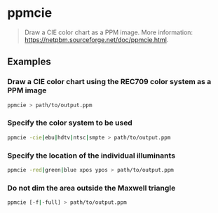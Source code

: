 # ppmcie

> Draw a CIE color chart as a PPM image. More information: <https://netpbm.sourceforge.net/doc/ppmcie.html>.

## Examples

### Draw a CIE color chart using the REC709 color system as a PPM image

```bash
ppmcie > path/to/output.ppm
```

### Specify the color system to be used

```bash
ppmcie -cie|ebu|hdtv|ntsc|smpte > path/to/output.ppm
```

### Specify the location of the individual illuminants

```bash
ppmcie -red|green|blue xpos ypos > path/to/output.ppm
```

### Do not dim the area outside the Maxwell triangle

```bash
ppmcie [-f|-full] > path/to/output.ppm
```
